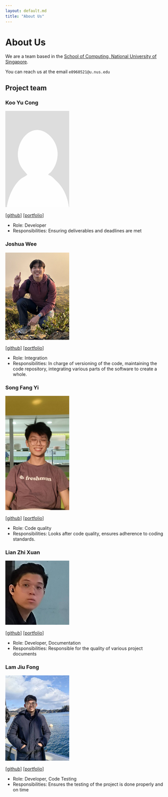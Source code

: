 ```yaml
---
layout: default.md
title: "About Us"
---
```


# About Us

We are a team based in the [School of Computing, National University of Singapore](http://www.comp.nus.edu.sg).

You can reach us at the email `e0960521@u.nus.edu`

## Project team

### Koo Yu Cong

<img src="images/yucongkoo.png" width="200px">

[[github](https://github.com/yucongkoo)]
[[portfolio](team/yucongkoo.md)]

* Role: Developer
* Responsibilities: Ensuring deliverables and deadlines are met

### Joshua Wee

<img src="images/jweewee.png" width="200px">

[[github](http://github.com/jweewee)]
[[portfolio](team/jweewee.md)]

* Role: Integration
* Responsibilities: In charge of versioning of the code, maintaining the code repository, integrating various parts of the software to create a whole.

### Song Fang Yi

<img src="images/songfangyl.png" width="200px">

[[github](http://github.com/songfangyl)]
[[portfolio](team/songfangyl.md)]

* Role: Code quality
* Responsibilities: Looks after code quality, ensures adherence to coding standards.

### Lian Zhi Xuan

<img src="images/tehopanas.png" width="200px">

[[github](https://github.com/TehOPanas)] [[portfolio](team/tehopanas.md)]

* Role: Developer, Documentation
* Responsibilities: Responsible for the quality of various project documents

### Lam Jiu Fong

<img src="images/lamjiufong.png" width="200px">

[[github](http://github.com/LamJiuFong)]
[[portfolio](team/lamjiufong.md)]

* Role: Developer, Code Testing
* Responsibilities: Ensures the testing of the project is done properly and on time

